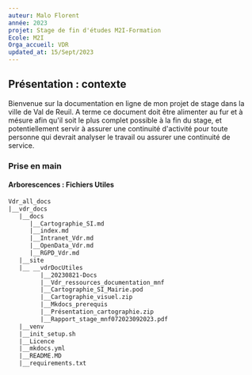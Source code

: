 ```yaml
---
auteur: Malo Florent
année: 2023
projet: Stage de fin d'études M2I-Formation
Ecole: M2I
Orga_accueil: VDR
updated_at: 15/Sept/2023 
---
```


## Présentation : contexte 
Bienvenue sur la documentation en ligne de mon projet de stage dans la ville de Val de Reuil.
A terme ce document doit être alimenter au fur et à mésure afin qu'il soit le plus complet possible à la fin du stage, et potentiellement servir à assurer une continuité d'activité pour toute personne qui devrait analyser le travail ou assurer une continuité de service.

### Prise en main
#### Arborescences : Fichiers Utiles


```txt
Vdr_all_docs
|__vdr_docs
   |__docs
      |__Cartographie_SI.md
      |__index.md
      |__Intranet_Vdr.md
      |__OpenData_Vdr.md
      |__RGPD_Vdr.md
   |__site
   |__ __vdrDocUtiles
         |__20230821-Docs
         |__Vdr_ressources_documentation_mnf
         |__Cartographie_SI_Mairie.pod
         |__Cartographie_visuel.zip
         |__Mkdocs_prerequis
         |__Présentation_cartographie.zip
         |__Rapport_stage_mnf072023092023.pdf
   |__venv
   |__init_setup.sh
   |__Licence
   |__mkdocs.yml
   |__README.MD
   |__requirements.txt

```
